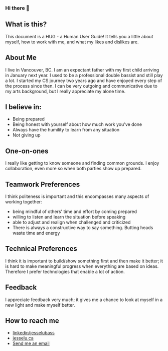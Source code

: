 ### Hi there 👋

## What is this?
This document is a HUG - a Human User Guide! It tells you a little about myself, how to work with me, and what my likes and dislikes are.

## About Me 
I live in Vancouver, BC. I am an expectant father with my first child arriving in January next year. I used to be a professional double bassist and still play a lot. 
I started my CS journey two years ago and have enjoyed every step of the process since then. I can be very outgoing and communicative due to my arts background, but I really appreciate my alone time. 

## I believe in: 
- Being prepared 
- Being honest with yourself about how much work you've done 
- Always have the humility to learn from any situation
- Not giving up 

## One-on-ones 
I really like getting to know someone and finding common grounds. 
I enjoy collaboration, even more so when both parties show up prepared. 

## Teamwork Preferences 
I think politeness is important and this encompasses many aspects of working together:
- being mindful of others' time and effort by coming prepared 
- willing to listen and learn the situation before speaking
- able to adjust and realign when challenged and criticized
- There is always a constructive way to say something. Butting heads waste time and energy 

## Technical Preferences 
I think it is important to build/show something first and then make it better; it is hard to make meaningful progress when everything are based on ideas.
Therefore I prefer technologies that enable a lot of action.

## Feedback 
I appreciate feedback very much; it gives me a chance to look at myself in a new light and make myself better.

## How to reach me 
- [linkedin/jesselubass](https://www.linkedin.com/in/jesselubass/)
- [jesselu.ca](https://www.jesselu.ca)
- [Send me an email](mailto:jesse.lu95@gmail.com)



<!--
**JesseLuBass/jesselubass** is a ✨ _special_ ✨ repository because its `README.md` (this file) appears on your GitHub profile.

Here are some ideas to get you started:

- 🔭 I’m currently working on ...
- 🌱 I’m currently learning ...
- 👯 I’m looking to collaborate on ...
- 🤔 I’m looking for help with ...
- 💬 Ask me about ...
- 📫 How to reach me: ...
- 😄 Pronouns: ...
- ⚡ Fun fact: ...
-->
